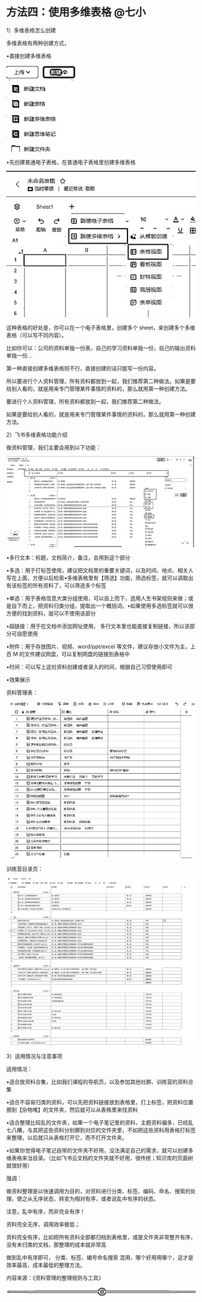 # 方法四：使用多维表格 @七小

1）多维表格怎么创建

多维表格有两种创建方式，

•直接创建多维表格

![](img/5f732f039000008473999b1307cad83c.png)

•先创建普通电子表格，在普通电子表格里创建多维表格

![](img/e84e2721db3b3cbdf030f41055cd3fc5.png)

这种表格的好处是，你可以在一个电子表格里，创建多个 sheet，来创建多个多维表格（可以写不同内容）。

比如你可以：公司的资料单独一份表，自己的学习资料单独一份，自己的输出资料单独一份...

第一种直接创建多维表格则不行，直接创建的话只能写一份内容。

所以要进行个人资料管理，所有资料都放到一起，我们推荐第二种做法。如果是要给别人看的，就是用来专门管理某件事情的资料的，那么就用第一种创建方法。

要进行个人资料管理，所有资料都放到一起，我们推荐第二种做法。

如果是要给别人看的，就是用来专门管理某件事情的资料的，那么就用第一种创建方法。

2）飞书多维表格功能介绍

做资料管理，我们主要会用到以下功能：

![](img/cb46720e0a3768eb1f3b8aa811cdfd06.png)

•多行文本：标题，文档简介，备注，会用到这个部分

•多选：用于打标签使用，建议把文档里的重要关键词，以及时间、地点、相关人写在上面，方便以后检索•多维表格里有【筛选】功能，筛选标签，就可以调取出有该标签的所有资料了，可以筛选多个标签

•单选：用于表格信息大类分组使用，可以自上而下，选用人生书架规则来做；或是自下而上，把资料归类分组，提取出一个概括词。•如果使用多选标签就可以很方便的找到资料，就可以不使用该部分

•超链接：用于在文档中添加网址使用， 多行文本里也能直接复制链接，所以该部分可自愿使用

•附件：用于存放图片、视频、word/ppt/excel 等文件，建议存放小文件为主，上百 M 的文件建议网盘，可以复制网盘的链接到表格中

•时间：可以写上这份资料创建或者录入的时间，根据自己习惯使用即可

•效果展示

资料管理表：

![](img/a31d04f021b4d335f203d129b65be52b.png)

训练营目录页：

![](img/b089cf37a8e0a4c170d7ffe0db76405c.png)

3）适用情况与注意事项

适用情况：

•适合放资料合集，比如我们课程的导航页，以及参加其他社群、训练营的资料合集

•适合不容易归类的资料，可以先把资料链接放到表格里，打上标签，把资料位置挪到【杂物堆】的文件夹，然后就可以从表格里来找资料

•适合整理比较乱的文件夹，如果一个电子笔记里的资料，主题资料偏多，已经乱七八糟，与其把这些资料分别挪到对应的文件夹里，不如把这些资料用表格打标签来整理，以后就只从表格打开它，而不打开文件夹。

•如果你觉得电子笔记自带的文件夹不好用，没法满足自己的需求，就可以创建多维表格来当目录。（比如飞书云文档的文件夹就不好用，很传统；知识库的页面树就很好用）

强调：

做资料整理是以快速调用为目的，对资料进行分类、标签、编码、命名、搜索的处理，使之从无序状态，转变为相对有序，或者说乱中有序的状态。

注意，乱中有序，而非完全有序！

资料完全无序，调用效率极低；

资料完全有序，比如把所有资料全部都归档到表格里，或是文件夹非常整齐有序，没有未归类的文档，那整理的成本就非常高

做到乱中有序即可， 分类、标签、编号命名搜索 混用，哪个好用用哪个，这才是效率最高，成本最低的整理方法。

内容来源：《资料管理的整理规则与工具》

![](img/48cd64468259b66cdf739684899464c9.png)